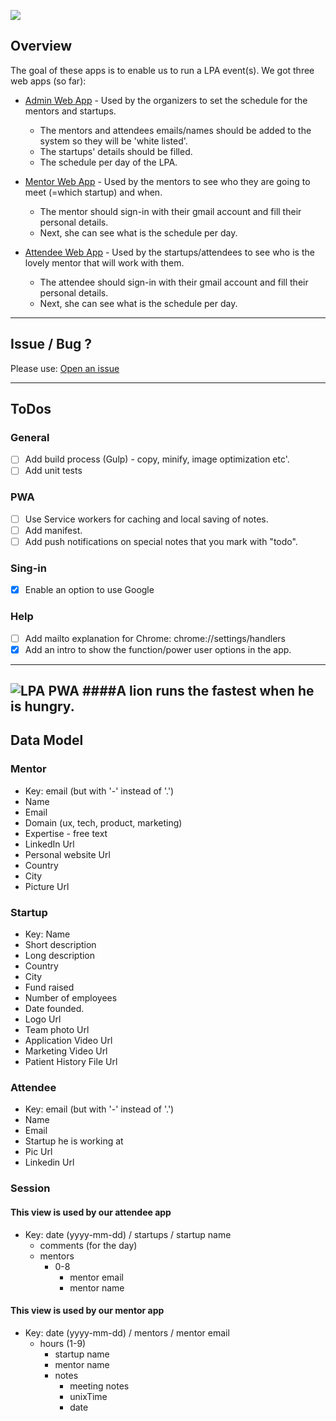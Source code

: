 ![](https://developers.google.com/startups/images/logo-launch.svg)
## Overview

The goal of these apps is to enable us to run a LPA event(s).
We got three web apps (so far):

* [Admin Web App](https://lpa-1.firebaseapp.com/) - Used by the organizers to set the schedule for the mentors and startups. 
  * The mentors and attendees emails/names should be added to the system so they will be 'white listed'.
  * The startups' details should be filled.
  * The schedule per day of the LPA.

* [Mentor Web App](https://lpa-1.firebaseapp.com/index-mentor.html) - Used by the mentors to see who they are going to meet (=which startup) and when.
  * The mentor should sign-in with their gmail account and fill their personal details.
  * Next, she can see what is the schedule per day.

* [Attendee Web App](https://lpa-1.firebaseapp.com/startup.html) - Used by the startups/attendees to see who is the lovely mentor that will work with them.
  * The attendee should sign-in with their gmail account and fill their personal details.
  * Next, she can see what is the schedule per day.

-----

## Issue / Bug ?
Please use: [Open an issue](https://github.com/greenido/lpa-1/issues)

-----
## ToDos

### General
* [ ] Add build process (Gulp) - copy, minify, image optimization etc'.
* [ ] Add unit tests

### PWA
* [ ] Use Service workers for caching and local saving of notes.
* [ ] Add manifest.
* [ ] Add push notifications on special notes that you mark with "todo".

### Sing-in
* [x] Enable an option to use Google

### Help 
* [ ] Add mailto explanation for Chrome: chrome://settings/handlers
* [x] Add an intro to show the function/power user options in the app.

-----

![LPA PWA](https://lpa-1.firebaseapp.com/img/lion-hd.jpeg)
####A lion runs the fastest when he is hungry. 
-----

## Data Model

### Mentor 
* Key: email (but with '-' instead of '.')
* Name
* Email
* Domain (ux, tech, product, marketing)
* Expertise - free text
* LinkedIn Url
* Personal website Url 
* Country
* City
* Picture Url

### Startup
* Key: Name
* Short description
* Long description
* Country
* City
* Fund raised
* Number of employees 
* Date founded. 
* Logo Url
* Team photo Url
* Application Video Url
* Marketing Video Url
* Patient History File Url

### Attendee
* Key: email (but with '-' instead of '.')
* Name
* Email
* Startup he is working at
* Pic Url
* Linkedin Url

### Session

#### This view is used by our attendee app
* Key: date (yyyy-mm-dd) / startups / startup name 
  * comments (for the day)
  * mentors
    * 0-8
      * mentor email
      * mentor name

#### This view is used by our mentor app
* Key: date (yyyy-mm-dd) / mentors / mentor email 
  * hours (1-9)
    * startup name
    * mentor name
    * notes 
      * meeting notes
      * unixTime 
      * date


